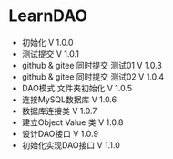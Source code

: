# LearnDAO
* 初始化 V 1.0.0
* 测试提交 V 1.0.1
* github & gitee 同时提交 测试01 V 1.0.3
* github & gitee 同时提交 测试02 V 1.0.4
* DAO模式 文件夹初始化 V 1.0.5
* 连接MySQL数据库 V 1.0.6
* 数据库连接类 V 1.0.7
* 建立Object Value 类 V 1.0.8
* 设计DAO接口 V 1.0.9
* 初始化实现DAO接口 V 1.1.0